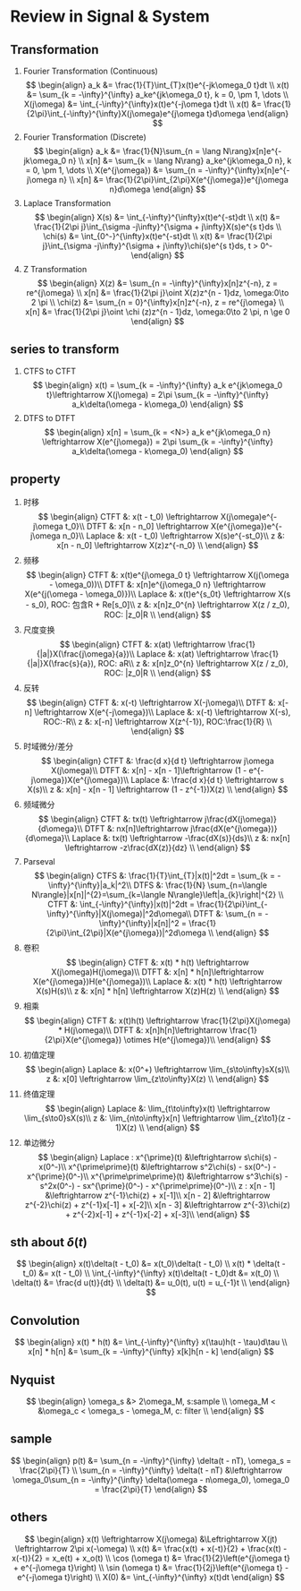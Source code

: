 # Review in Signal & System
## Transformation
1. Fourier Transformation (Continuous)
$$
\begin{align}
    a_k &= \frac{1}{T}\int_{T}x(t)e^{-jk\omega_0 t}dt \\
    x(t) &= \sum_{k = -\infty}^{\infty} a_ke^{jk\omega_0 t}, k = 0, \pm 1, \dots \\
    X(j\omega) &= \int_{-\infty}^{\infty}x(t)e^{-j\omega t}dt \\
    x(t) &= \frac{1}{2\pi}\int_{-\infty}^{\infty}X(j\omega)e^{j\omega t}d\omega
\end{align}
$$
2. Fourier Transformation (Discrete)
$$
\begin{align}
    a_k &= \frac{1}{N}\sum_{n = \lang N\rang}x[n]e^{-jk\omega_0 n} \\
    x[n] &= \sum_{k = \lang N\rang} a_ke^{jk\omega_0 n}, k = 0, \pm 1, \dots \\
    X(e^{j\omega}) &= \sum_{n = -\infty}^{\infty}x[n]e^{-j\omega n} \\
    x[n] &= \frac{1}{2\pi}\int_{2\pi}X(e^{j\omega})e^{j\omega n}d\omega
\end{align}
$$
3. Laplace Transformation
$$
\begin{align}
    X(s) &= \int_{-\infty}^{\infty}x(t)e^{-st}dt \\
    x(t) &= \frac{1}{2\pi j}\int_{\sigma -j\infty}^{\sigma + j\infty}X(s)e^{s t}ds \\
    \chi(s) &= \int_{0^-}^{\infty}x(t)e^{-st}dt \\
    x(t) &= \frac{1}{2\pi j}\int_{\sigma -j\infty}^{\sigma + j\infty}\chi(s)e^{s t}ds, t > 0^-
\end{align}
$$
4. Z Transformation
$$
\begin{align}
    X(z) &= \sum_{n = -\infty}^{\infty}x[n]z^{-n}, z = re^{j\omega} \\
    x[n] &= \frac{1}{2\pi j}\oint X(z)z^{n - 1}dz, \omega:0\to 2 \pi \\
    \chi(z) &= \sum_{n = 0}^{\infty}x[n]z^{-n}, z = re^{j\omega} \\
    x[n] &= \frac{1}{2\pi j}\oint \chi (z)z^{n - 1}dz, \omega:0\to 2 \pi, n \ge 0 
\end{align}
$$

## series to transform
1. CTFS to CTFT
$$
\begin{align}
    x(t) = \sum_{k = -\infty}^{\infty} a_k e^{jk\omega_0 t}\leftrightarrow X(j\omega) = 2\pi \sum_{k = -\infty}^{\infty} a_k\delta(\omega - k\omega_0)
\end{align}
$$
2. DTFS to DTFT
$$
\begin{align}
    x[n] = \sum_{k = <N>} a_k e^{jk\omega_0 n} \leftrightarrow X(e^{j\omega}) = 2\pi \sum_{k = -\infty}^{\infty} a_k\delta(\omega - k\omega_0)
\end{align}
$$

## property
1. 时移
$$
\begin{align}
    CTFT &: x(t - t_0) \leftrightarrow X(j\omega)e^{-j\omega t_0}\\
    DTFT &: x[n - n_0] \leftrightarrow X(e^{j\omega})e^{-j\omega n_0}\\
    Laplace &: x(t - t_0) \leftrightarrow X(s)e^{-st_0}\\
    z &: x[n - n_0] \leftrightarrow X(z)z^{-n_0} \\
\end{align}
$$
2. 频移
$$
\begin{align}
    CTFT &: x(t)e^{j\omega_0 t} \leftrightarrow X(j(\omega - \omega_0))\\
    DTFT &: x[n]e^{j\omega_0 n} \leftrightarrow X(e^{j(\omega - \omega_0)})\\
    Laplace &: x(t)e^{s_0t} \leftrightarrow X(s - s_0), ROC: 包含R + Re[s_0]\\
    z &: x[n]z_0^{n} \leftrightarrow X(z / z_0), ROC: |z_0|R \\
\end{align}
$$
3. 尺度变换
$$
\begin{align}
    CTFT &: x(at) \leftrightarrow \frac{1}{|a|}X(\frac{j\omega}{a})\\
    Laplace &: x(at) \leftrightarrow \frac{1}{|a|}X(\frac{s}{a}), ROC: aR\\
    z &: x[n]z_0^{n} \leftrightarrow X(z / z_0), ROC: |z_0|R \\
\end{align}
$$
4. 反转
$$
\begin{align}
    CTFT &: x(-t) \leftrightarrow X(-j\omega)\\
    DTFT &: x[-n] \leftrightarrow X(e^{-j\omega})\\
    Laplace &: x(-t) \leftrightarrow X(-s), ROC:-R\\
    z &: x[-n] \leftrightarrow X(z^{-1}), ROC:\frac{1}{R} \\
\end{align}
$$
5. 时域微分/差分
$$
\begin{align}
    CTFT &: \frac{d x}{d t} \leftrightarrow j\omega X(j\omega)\\
    DTFT &:  x[n] - x[n - 1]\leftrightarrow (1 - e^{-j\omega})X(e^{j\omega})\\
    Laplace &: \frac{d x}{d t} \leftrightarrow s X(s)\\
    z &: x[n] - x[n - 1] \leftrightarrow (1 - z^{-1})X(z) \\
\end{align}
$$
6. 频域微分
$$
\begin{align}
    CTFT &: tx(t) \leftrightarrow j\frac{dX(j\omega)}{d\omega}\\
    DTFT &:  nx[n]\leftrightarrow j\frac{dX(e^{j\omega})}{d\omega}\\
    Laplace &: tx(t) \leftrightarrow -\frac{dX(s)}{ds}\\
    z &: nx[n] \leftrightarrow -z\frac{dX(z)}{dz} \\
\end{align}
$$
7. Parseval
$$
\begin{align}
    CTFS &: \frac{1}{T}\int_{T}|x(t)|^2dt = \sum_{k = -\infty}^{\infty}|a_k|^2\\
    DTFS &: \frac{1}{N} \sum_{n=\langle N\rangle}|x[n]|^{2}=\sum_{k=\langle N\rangle}\left|a_{k}\right|^{2} \\
    CTFT &: \int_{-\infty}^{\infty}|x(t)|^2dt = \frac{1}{2\pi}\int_{-\infty}^{\infty}|X(j\omega)|^2d\omega\\
    DTFT &: \sum_{n = -\infty}^{\infty}|x[n]|^2 = \frac{1}{2\pi}\int_{2\pi}|X(e^{j\omega})|^2d\omega \\
\end{align}
$$
8. 卷积
$$
\begin{align}
    CTFT &: x(t) * h(t) \leftrightarrow X(j\omega)H(j\omega)\\
    DTFT &:  x[n] * h[n]\leftrightarrow X(e^{j\omega})H(e^{j\omega})\\
    Laplace &: x(t) * h(t) \leftrightarrow X(s)H(s)\\
    z &: x[n] * h[n] \leftrightarrow X(z)H(z) \\
\end{align}
$$
9.  相乘
$$
\begin{align}
    CTFT &: x(t)h(t) \leftrightarrow \frac{1}{2\pi}X(j\omega) * H(j\omega)\\
    DTFT &:  x[n]h[n]\leftrightarrow \frac{1}{2\pi}X(e^{j\omega}) \otimes H(e^{j\omega})\\
\end{align}
$$
10. 初值定理
$$
\begin{align}
    Laplace &: x(0^+) \leftrightarrow \lim_{s\to\infty}sX(s)\\
    z &: x[0] \leftrightarrow \lim_{z\to\infty}X(z) \\
\end{align}
$$
11. 终值定理
$$
\begin{align}
    Laplace &: \lim_{t\to\infty}x(t) \leftrightarrow \lim_{s\to0}sX(s)\\
    z &: \lim_{n\to\infty}x[n] \leftrightarrow \lim_{z\to1}(z - 1)X(z) \\
\end{align}
$$
12. 单边微分
$$
\begin{align}
    Laplace : x^{\prime}(t) &\leftrightarrow s\chi(s) - x(0^-)\\
    x^{\prime\prime}(t) &\leftrightarrow s^2\chi(s) - sx(0^-) - x^{\prime}(0^-)\\
    x^{\prime\prime\prime}(t) &\leftrightarrow s^3\chi(s) - s^2x(0^-) - sx^{\prime}(0^-) -  x^{\prime\prime}(0^-)\\
    z :  x[n - 1] &\leftrightarrow z^{-1}\chi(z) + x[-1]\\
    x[n - 2] &\leftrightarrow z^{-2}\chi(z) + z^{-1}x[-1] + x[-2]\\
    x[n - 3] &\leftrightarrow z^{-3}\chi(z) + z^{-2}x[-1] + z^{-1}x[-2] + x[-3]\\
\end{align}
$$

## sth about $\delta (t)$
$$
\begin{align}
    x(t)\delta(t - t_0) &= x(t_0)\delta(t - t_0) \\
    x(t) * \delta(t - t_0) &= x(t - t_0) \\
    \int_{-\infty}^{\infty} x(t)\delta(t - t_0)dt &= x(t_0) \\
    \delta(t) &= \frac{d u(t)}{dt} \\
    \delta(t) &= u_0(t), u(t) = u_{-1}t \\
\end{align}
$$

## Convolution
$$
\begin{align}
    x(t) * h(t) &= \int_{-\infty}^{\infty} x(\tau)h(t - \tau)d\tau \\
    x[n] * h[n] &= \sum_{k = -\infty}^{\infty} x[k]h[n - k]
\end{align}
$$

## Nyquist
$$
\begin{align}
    \omega_s &> 2\omega_M, s:sample \\
    \omega_M < &\omega_c < \omega_s - \omega_M, c: filter \\
\end{align}
$$
## sample
$$
\begin{align}
    p(t) &= \sum_{n = -\infty}^{\infty} \delta(t - nT), \omega_s = \frac{2\pi}{T} \\
    \sum_{n = -\infty}^{\infty} \delta(t - nT) &\leftrightarrow \omega_0\sum_{n = -\infty}^{\infty} \delta(\omega - n\omega_0), \omega_0 = \frac{2\pi}{T}
\end{align}
$$
## others
$$
\begin{align}
    x(t) \leftrightarrow X(j\omega) &\Leftrightarrow X(jt) \leftrightarrow 2\pi x(-\omega) \\
    x(t) &= \frac{x(t) + x(-t)}{2} + \frac{x(t) - x(-t)}{2} = x_e(t) + x_o(t) \\
    \cos (\omega t) &= \frac{1}{2}\left(e^{j\omega t} + e^{-j\omega t}\right) \\
    \sin (\omega t) &= \frac{1}{2j}\left(e^{j\omega t} - e^{-j\omega t}\right) \\
    X(0) &= \int_{-\infty}^{\infty} x(t)dt
\end{align}
$$